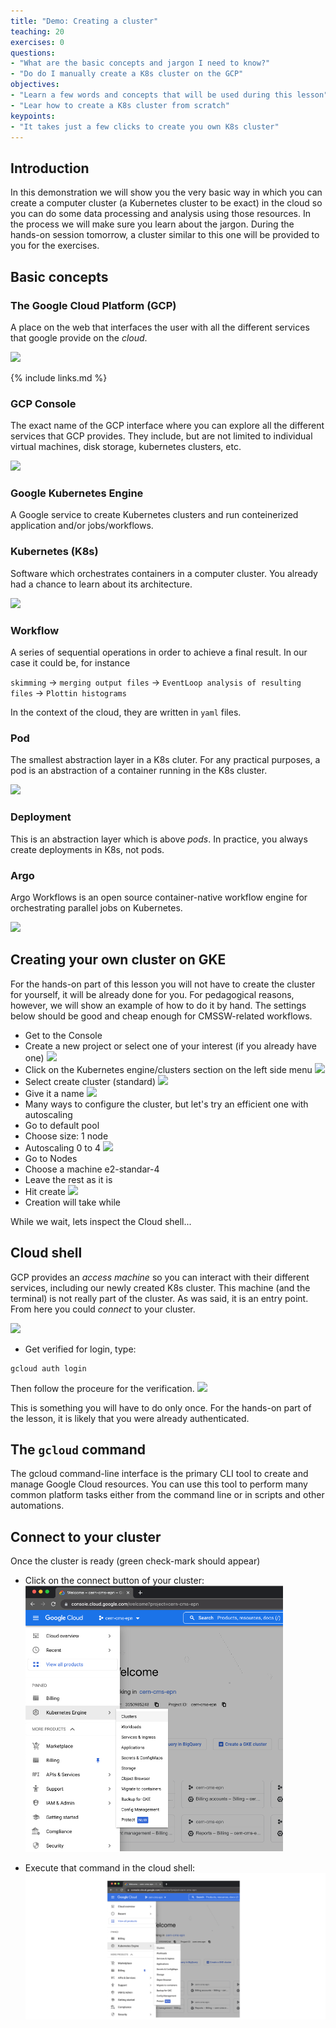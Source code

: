```yaml
---
title: "Demo: Creating a cluster"
teaching: 20
exercises: 0
questions:
- "What are the basic concepts and jargon I need to know?"
- "Do do I manually create a K8s cluster on the GCP"
objectives:
- "Learn a few words and concepts that will be used during this lesson"
- "Lear how to create a K8s cluster from scratch"
keypoints:
- "It takes just a few clicks to create you own K8s cluster"
---
```


## Introduction

In this demonstration we will show you the very basic way in which you can create a computer cluster (a Kubernetes cluster to be exact) in the cloud so you can do some data processing and analysis using those resources.  In the process we will make sure you learn about the jargon.  During the hands-on session tomorrow, a cluster similar to this one will be provided to you for the exercises.  

## Basic concepts

### The Google Cloud Platform (GCP)

A place on the web that interfaces the user with all the different services that google provide on the *cloud*.

![](https://www.seekpng.com/png/full/357-3579104_what-is-google-cloud-platform-google-cloud-platform.png)

{% include links.md %}

### GCP Console

The exact name of the GCP interface where you can explore all the different services that GCP provides.  They include, but are not limited to individual virtual machines, disk storage, kubernetes clusters, etc.

![](https://cloudmaven.github.io/cloud101_cloudproviders/fig/03-gcp-intro-0001.png)

### Google Kubernetes Engine

A Google service to create Kubernetes clusters and run conteinerized application and/or jobs/workflows.

### Kubernetes (K8s)

Software which orchestrates containers in a computer cluster.  You already had a chance to learn about its architecture.

![](https://1.bp.blogspot.com/-kCijQkEkmA8/X9ctU83lcJI/AAAAAAAAF5U/GayBI9yQ-PsUuGI9L4Mf8dJwsByp6g8WQCLcBGAsYHQ/s1192/k8%2Barchitecture.PNG)


### Workflow

A series of sequential operations in order to achieve a final result.  In our case it could be, for instance

`skimming` -> `merging output files` -> `EventLoop analysis of resulting files` -> `Plottin histograms`

In the context of the cloud, they are written in `yaml` files.

### Pod

The smallest abstraction layer in a K8s cluter.  For any practical purposes, a pod is an abstraction of a container running in the K8s cluster.

![](https://res.cloudinary.com/escalante-rep/image/upload/v1589159144/i14yfj2jn5nm70bzekxu.jpg)

### Deployment

This is an abstraction layer which is above *pods*.  In practice, you always create deployments in K8s, not pods.

### Argo

Argo Workflows is an open source container-native workflow engine for orchestrating parallel jobs on Kubernetes.

![](https://argoproj.github.io/argo-workflows/assets/argo.png)


## Creating your own cluster on GKE

For the hands-on part of this lesson you will not have to create the cluster for yourself, it will be already done for you.  For pedagogical reasons, however, we will show an example of how to do it by hand.  The settings below should be good and cheap enough for CMSSW-related workflows.

* Get to the Console
* Create a new project or select one of your interest (if you already have one)
![](../fig/project.png)
* Click on the Kubernetes engine/clusters section on the left side menu
![](../fig/k8sengine.png)
* Select create cluster (standard)
![](../fig/createstandard.png)
* Give it a name
![](../fig/clustername.png)
* Many ways to configure the cluster, but let's try an efficient one with autoscaling
* Go to default pool
* Choose size: 1 node
* Autoscaling 0 to 4
  ![](../fig/defaultpool.png)
* Go to Nodes
* Choose a machine e2-standar-4
* Leave the rest as it is
* Hit create
![](../fig/create.png)
* Creation will take while

While we wait, lets inspect the Cloud shell...

## Cloud shell

GCP provides an *access machine* so you can interact with their different services, including our newly created K8s cluster.  This machine (and the terminal) is not really part of the cluster. As was said, it is an entry point.  From here you could *connect* to your cluster.

![](https://cloud.google.com/shell/docs/images/cloud-shell-gcloud.gif)

* Get verified for login, type:
```
gcloud auth login
```
Then follow the proceure for the verification.
![](../fig/auth.png)

This is something you will have to do only once.  For the hands-on part of the lesson, it is likely that you were already authenticated.

## The `gcloud` command

The gcloud command-line interface is the primary CLI tool to create and manage Google Cloud resources. You can use this tool to perform many common platform tasks either from the command line or in scripts and other automations.

## Connect to your cluster

Once the cluster is ready (green check-mark should appear)

* Click on the connect button of your cluster:
![](../fig/Picture1.png)

* Execute that command in the cloud shell:
![](../fig/test.png)
